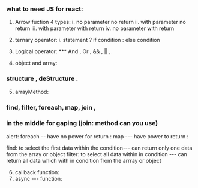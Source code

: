 ### what to need JS for react:
1. Arrow fuction 4 types:
i. no parameter no return
ii. with parameter no return
iii. with parameter with return
iv. no parameter with return

2. ternary operator:
i. statement ? if condition : else condition

3. Logical operator:
*** And , Or , && , || , 

4. object and array: 
### structure , deStructure .

5. arrayMethod: 
### find, filter, foreach, map, join ,
### in the middle for gaping (join: method can you use)
alert: foreach -- have no power for return :
        map --- have power to return :

find: to select the first data within the condition--- can return only one data from the array or object
filter: to select all data within in condition --- can return all data which with in condition from the arrray or object


6. callback function: 
7. async --- function: 

